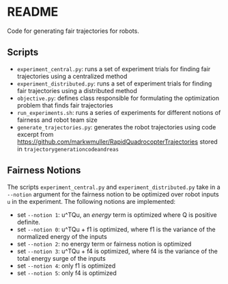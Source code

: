 # README

Code for generating fair trajectories for robots.

## Scripts
- `experiment_central.py`: runs a set of experiment trials for finding fair trajectories using a centralized method
- `experiment_distributed.py`: runs a set of experiment trials for finding fair trajectories using a distributed method
- `objective.py`: defines class responsible for formulating the optimization problem that finds fair trajectories
- `run_experiments.sh`: runs a series of experiments for different notions of fairness and robot team size
- `generate_trajectories.py`: generates the robot trajectories using code excerpt from https://github.com/markwmuller/RapidQuadrocopterTrajectories stored in `trajectorygenerationcodeandreas`

## Fairness Notions
The scripts `experiment_central.py` and `experiment_distributed.py` take in a `--notion` argument for the fairness notion to be optimized over robot inputs `u` in the experiment. The following notions are implemented:

- set `--notion 1`: u^TQu, an _energy_ term is optimized where Q is positive definite.
- set `--notion 0`: u^TQu + f1 is optimized, where f1 is the variance of the normalized energy of the inputs
- set `--notion 2`: no energy term or fairness notion is optimized
- set `--notion 3`: u^TQu + f4 is optimized, where f4 is the variance of the total energy surge of the inputs
- set `--notion 4`: only f1 is optimized
- set `--notion 5`: only f4 is optimized
